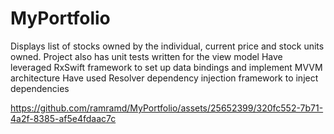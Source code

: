 # MyPortfolio
Displays list of stocks owned by the individual, current price and stock units owned.
Project also has unit tests written for the view model
Have leveraged RxSwift framework to set up data bindings and implement MVVM architecture
Have used Resolver dependency injection framework to inject dependencies



https://github.com/ramramd/MyPortfolio/assets/25652399/320fc552-7b71-4a2f-8385-af5e4fdaac7c

